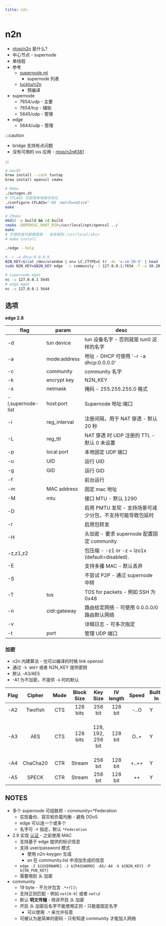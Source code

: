 ```yaml
---
title: n2n
---
```


# n2n

- [ntop/n2n](https://github.com/ntop/n2n) 是什么?
- 中心节点 - supernode
- 单线程
- 参考
  - [supernode.ml](http://www.supernode.ml)
    - supernode 列表
  - [lucktu/n2n](https://github.com/lucktu/n2n)
    - 预编译
- supernode
  - 7654/udp - 主要
  - 7654/tcp - 辅助
  - 5645/udp - 管理
- edge
  - 5644/udp - 管理

:::caution

- bridge 支持有点问题
- 没有可用的 ios 应用 - [ntop/n2n#381](https://github.com/ntop/n2n/issues/381)

:::

```bash
# macOS
brew install --cash tuntap
brew install openssl cmake

# Make
./autogen.sh
# CFLAGS 可启用本地指令优化
./configure CFLAGS="-O3 -march=native"
make

# CMake
mkdir -p build && cd build
cmake -DOPENSSL_ROOT_DIR=/usr/local/opt/openssl ../
make
# 不想安装可直接使用 - 会安装到 /usr/local/sbin
# make install

./edge --help

# -r -a dhcp:0.0.0.0
N2N_KEY=$(cat /dev/urandom | env LC_CTYPE=C tr -dc 'a-zA-Z0-9' | head -c 32)
sudo N2N_KEY=$N2N_KEY edge  -c community -l 127.0.0.1:7654 -f -a 10.20.1.1

# supernode mgmt
nc -u 127.0.0.1 5645
# edge mgmt
nc -u 127.0.0.1 5644
```

## 选项

**edge 2.8**

| flag              | param        | desc                                                      |
| ----------------- | ------------ | --------------------------------------------------------- |
| -d                | tun device   | tun 设备名字 - 否则就是 tun0 这样的名字                   |
| -a                | mode:address | 地址 - DHCP 可使用 '-r -a dhcp:0.0.0.0'                   |
| -c                | community    | community 名字                                            |
| -k                | encrypt key  | N2N_KEY                                                   |
| -s                | netmask      | 掩码 - 255.255.255.0 格式                                 |
| -l,supernode-list | host:port    | Supernode 地址:端口                                       |
| -i                | reg_interval | 注册间隔，用于 NAT 穿透 - 默认 20 秒                      |
| -L                | reg_ttl      | NAT 穿透 时 UDP 注册的 TTL - 默认 0 未设置                |
| -p                | local port   | 本地固定 UDP 端口                                         |
| -u                | UID          | 运行 UID                                                  |
| -g                | GID          | 运行 GID                                                  |
| -f                |              | 前台运行                                                  |
| -m                | MAC address  | 固定 mac 地址                                             |
| -M                | mtu          | 接口 MTU - 默认 1290                                      |
| -D                |              | 启用 PMTU 发现 - 支持场景可减少分包，不支持可能导致包延时 |
| -r                |              | 启用包转发                                                |
| -H                |              | 头加密 - 要求 supernode 配置固定 community                |
| -z,z1,z2          |              | 包压缩 - -z1 or -z = lzo1x (default=disabled).            |
| -E                |              | 支持多播 MAC - 默认丢弃                                   |
| -S                |              | 不尝试 P2P - 通过 supernode 中转                          |
| -T                | tos          | TOS for packets - 例如 SSH 为 0x48                        |
| -n                | cidr:gateway | 路由给定网络 - 可使用 0.0.0.0/0 路由默认网络              |
| -v                |              | 详细日志 - 可多次指定                                     |
| -t                | port         | 管理 UDP 端口                                             |

### 加密

- n2n 内建算法 - 也可以编译的时候 link openssl
- 通过 `-k $KEY` 或者 N2N_KEY 提供密钥
- 默认 -A3/AES
- -A1 为不加密，不提供 `-k` 时的默认

| Flag |  Cipher  | Mode | Block Size |     Key Size      | IV length | Speed | Built-In | Origin                                    |
| :--: | :------: | :--: | :--------: | :---------------: | :-------: | :---: | -------- | ----------------------------------------- |
| -A2  | Twofish  | CTS  |  128 bits  |      256 bit      |  128 bit  | -..O  | Y        | Bruce Schneier                            |
| -A3  |   AES    | CTS  |  128 bits  | 128, 192, 256 bit |  128 bit  | O..+  | Y        | Joan Daemen, Vincent Rijmen, NSA-approved |
| -A4  | ChaCha20 | CTR  |   Stream   |      256 bit      |  128 bit  | +..++ | Y        | Daniel J. Bernstein                       |
| -A5  |  SPECK   | CTR  |   Stream   |      256 bit      |  128 bit  |  ++   | Y        | NSA                                       |

## NOTES

- 多个 supernode 可组联邦 - community=\*Federation
  - 实现备份、容灾和负载均衡 - 避免 DDoS
  - edge 可以连一个或多个
  - 名字可 `-F` 指定，默认 `*Federation`
- 2.9 实现 [认证](https://github.com/ntop/n2n/blob/dev/doc/Authentication.md) - 之前使用 MAC
  - 支持基于 edge 提供的标识信息
  - 支持 user/password 模式
    - 使用 n2n-keygen 生成
    - sn 在 community.list 中添加生成的信息
  - `edge -I ${USERNAME} -J ${PASSWORD} -A5/-A4 -k ${N2N_KEY} -P ${SN_PUB_KEY}`
  - 需要用到 头 加密
- community
  - 19 byte - 不允许包含 `.*+?[]\`
  - 支持正则匹配 - 例如 `net[0-9]` 或者 `net\d`
  - 默认 **明文传输** - 除非开启 头 加密
  - 开启 头 加密后名字不能使用正则 - 只能是固定名字
    - 可以使用 `.*` 来允许任意
  - 可被认为是简单的密码 - 只有知道 community 才能加入网络
